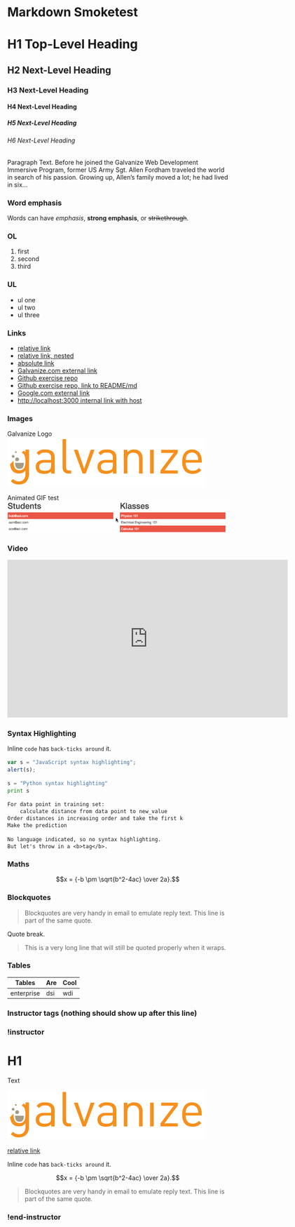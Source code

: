 # Markdown Smoketest

# H1 Top-Level Heading
## H2 Next-Level Heading
### H3 Next-Level Heading
#### H4 Next-Level Heading
##### H5 Next-Level Heading
###### H6 Next-Level Heading

Paragraph Text. Before he joined the Galvanize Web Development Immersive Program, former US Army Sgt. Allen Fordham traveled the world in search of his passion. Growing up, Allen’s family moved a lot; he had lived in six…

### Word emphasis
Words can have *emphasis*, **strong emphasis**, or ~~strikethrough~~.

### OL
1. first
1. second
1. third

### UL
* ul one
* ul two
* ul three

### Links
* [relative link](trget.md)
* [relative link, nested](folder/target.md)
* [absolute link](https://github.com/Galvanize-IT/learn-sandbox/blob/master/target.md)
* [Galvanize.com external link](http://www.galvanize.com)
* [Github exercise repo](https://github.com/gSchool/galvanize-eats)
* [Github exercise repo, link to README/md](https://github.com/gSchool/galvanize-eats/blob/master/README.md)
* [Google.com external link](http://google.com)
* [http://localhost:3000 internal link with host](http://localhost:3000)

### Images
Galvanize Logo
![image](images/galvanize-logo.png)

Animated GIF test
![image](images/register_klass.gif)

### Video
<iframe src="https://player.vimeo.com/video/214871308" width="640" height="360" frameborder="0" webkitallowfullscreen mozallowfullscreen allowfullscreen></iframe>

### Syntax Highlighting
Inline `code` has `back-ticks around` it.

```javascript
var s = "JavaScript syntax highlighting";
alert(s);
```

```python
s = "Python syntax highlighting"
print s
```

```
For data point in training set:
    calculate distance from data point to new_value
Order distances in increasing order and take the first k
Make the prediction

No language indicated, so no syntax highlighting.
But let's throw in a <b>tag</b>.
```

### Maths
$$x = {-b \pm \sqrt{b^2-4ac} \over 2a}.$$

### Blockquotes

> Blockquotes are very handy in email to emulate reply text.
> This line is part of the same quote.

Quote break.

> This is a very long line that will still be quoted properly when it wraps.



### Tables

| Tables        | Are           | Cool  |
| ------------- |---------------| ------|
| enterprise    | dsi           | wdi   |

### Instructor tags (nothing should show up after this line)

### !instructor

# H1

Text

![image](images/galvanize-logo.png)

[relative link](target.md)

Inline `code` has `back-ticks around` it.

$$x = {-b \pm \sqrt{b^2-4ac} \over 2a}.$$

> Blockquotes are very handy in email to emulate reply text.
> This line is part of the same quote.

### !end-instructor
